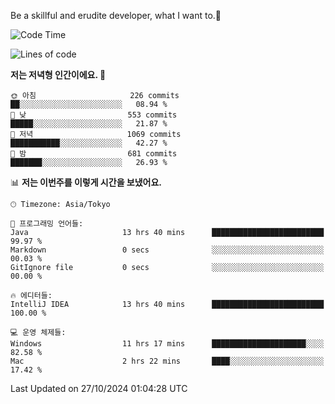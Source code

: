 Be a skillful and erudite developer, what I want to.👶

<!--START_SECTION:waka-->
![Code Time](http://img.shields.io/badge/Code%20Time-1%2C337%20hrs%2023%20mins-blue)

![Lines of code](https://img.shields.io/badge/%EC%A0%80%EB%8A%94%20%EC%97%AC%ED%83%9C%EA%B9%8C%EC%A7%80%20-883.2%20thousand%20%EC%A4%84%EC%9D%98%20%EC%BD%94%EB%93%9C%EB%A5%BC%20%EC%9E%91%EC%84%B1%ED%96%88%EC%96%B4%EC%9A%94.-blue)

**저는 저녁형 인간이에요. 🦉** 

```text
🌞 아침                     226 commits         ██░░░░░░░░░░░░░░░░░░░░░░░   08.94 % 
🌆 낮　                     553 commits         █████░░░░░░░░░░░░░░░░░░░░   21.87 % 
🌃 저녁                     1069 commits        ███████████░░░░░░░░░░░░░░   42.27 % 
🌙 밤　                     681 commits         ███████░░░░░░░░░░░░░░░░░░   26.93 % 
```


📊 **저는 이번주를 이렇게 시간을 보냈어요.** 

```text
🕑︎ Timezone: Asia/Tokyo

💬 프로그래밍 언어들: 
Java                     13 hrs 40 mins      █████████████████████████   99.97 % 
Markdown                 0 secs              ░░░░░░░░░░░░░░░░░░░░░░░░░   00.03 % 
GitIgnore file           0 secs              ░░░░░░░░░░░░░░░░░░░░░░░░░   00.00 % 

🔥 에디터들: 
IntelliJ IDEA            13 hrs 40 mins      █████████████████████████   100.00 % 

💻 운영 체제들: 
Windows                  11 hrs 17 mins      █████████████████████░░░░   82.58 % 
Mac                      2 hrs 22 mins       ████░░░░░░░░░░░░░░░░░░░░░   17.42 % 
```


 Last Updated on 27/10/2024 01:04:28 UTC
<!--END_SECTION:waka-->
